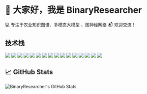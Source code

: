 # 👋 大家好，我是 BinaryResearcher

💻 专注于农业知识图谱、多模态大模型 、图神经网络
📬 欢迎交流！

## 技术栈
<img src="https://img.shields.io/badge/Python-3776AB?style=flat&logo=python&logoColor=white"/>
<img src="https://img.shields.io/badge/JavaScript-F7DF1E?style=flat&logo=javascript&logoColor=black"/>
<img src="https://img.shields.io/badge/Dart-0175C2?style=flat&logo=dart&logoColor=white"/>
<img src="https://img.shields.io/badge/Vue.js-4FC08D?style=flat&logo=vuedotjs&logoColor=white"/>
<img src="https://img.shields.io/badge/Django-092E20?style=flat&logo=django&logoColor=white"/>
<img src="https://img.shields.io/badge/PyTorch-EE4C2C?style=flat&logo=pytorch&logoColor=white"/>
<img src="https://img.shields.io/badge/Docker-2496ED?style=flat&logo=docker&logoColor=white"/>
<img src="https://img.shields.io/badge/Nginx-009639?style=flat&logo=nginx&logoColor=white"/>
<img src="https://img.shields.io/badge/MySQL-4479A1?style=flat&logo=mysql&logoColor=white"/>
<img src="https://img.shields.io/badge/PostgreSQL-316192?style=flat&logo=postgresql&logoColor=white"/>
<img src="https://img.shields.io/badge/Redis-DC382D?style=flat&logo=redis&logoColor=white"/>
<img src="https://img.shields.io/badge/Linux System-4479A1?style=flat&logo=Linux&logoColor=white"/>
<img src="https://img.shields.io/badge/Cypher-4479A1?style=flat&logo=neo4j&logoColor=white"/>
<img src="https://img.shields.io/badge/AWS-232F3E?style=flat&logo=amazon-aws&logoColor=white"/>
<img src="https://img.shields.io/badge/Azure-0078D4?style=flat&logo=microsoft-azure&logoColor=white"/>
<img src="https://img.shields.io/badge/GCP-4285F4?style=flat&logo=google-cloud&logoColor=white"/>


## 📈 GitHub Stats
![BinaryResearcher's GitHub Stats](https://github-readme-stats.vercel.app/api?username=BinaryResearcher&show_icons=true&theme=default)
